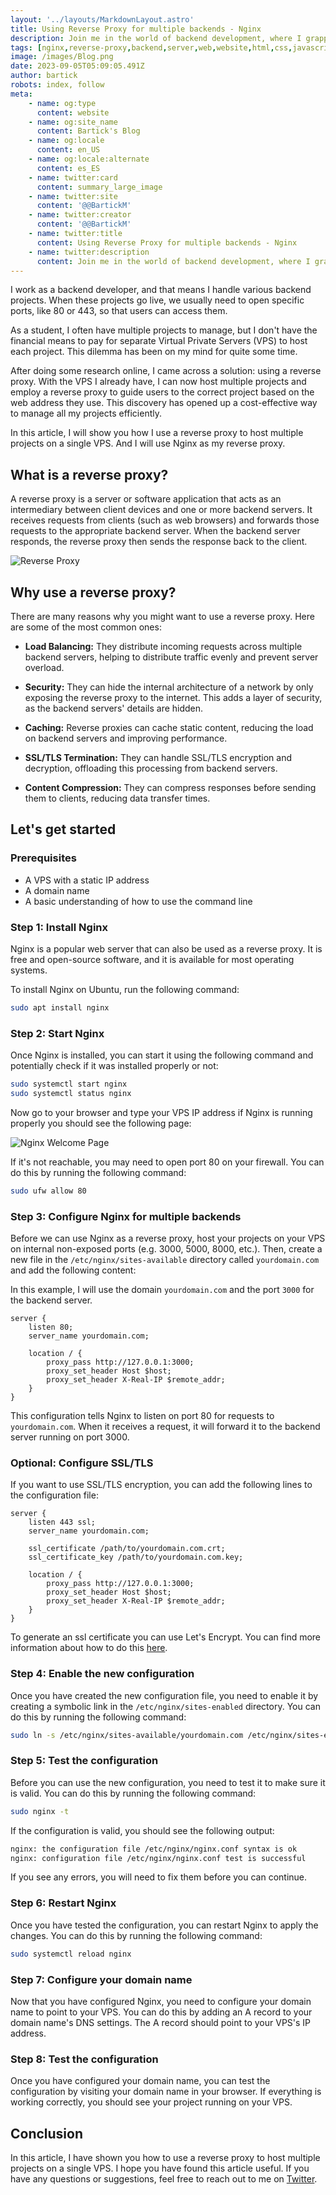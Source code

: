 ```yaml
---
layout: '../layouts/MarkdownLayout.astro'
title: Using Reverse Proxy for multiple backends - Nginx
description: Join me in the world of backend development, where I grapple with the demands of managing a variety of backend projects. When these projects make their way to the live environment, the necessity arises to open specific ports, like the familiar 80 or 443, to facilitate user access. However, as a student, the challenge of juggling numerous projects looms large, exacerbated by the financial constraints that prevent me from obtaining separate Virtual Private Servers (VPS) for each endeavor. This intriguing dilemma has been a persistent ponderance on my journey.
tags: [nginx,reverse-proxy,backend,server,web,website,html,css,javascript,ubuntu,linux,cerbot,ssl,tls,https]
image: /images/Blog.png
date: 2023-09-05T05:09:05.491Z
author: bartick
robots: index, follow
meta:
    - name: og:type
      content: website
    - name: og:site_name
      content: Bartick's Blog
    - name: og:locale
      content: en_US
    - name: og:locale:alternate
      content: es_ES
    - name: twitter:card
      content: summary_large_image
    - name: twitter:site
      content: '@@BartickM'
    - name: twitter:creator
      content: '@@BartickM'
    - name: twitter:title
      content: Using Reverse Proxy for multiple backends - Nginx
    - name: twitter:description
      content: Join me in the world of backend development, where I grapple with the demands of managing a variety of backend projects. When these projects make their way to the live environment, the necessity arises to open specific ports, like the familiar 80 or 443, to facilitate user access. However, as a student, the challenge of juggling numerous projects looms large, exacerbated by the financial constraints that prevent me from obtaining separate Virtual Private Servers (VPS) for each endeavor. This intriguing dilemma has been a persistent ponderance on my journey.
---
```


I work as a backend developer, and that means I handle various backend projects. When these projects go live, we usually need to open specific ports, like 80 or 443, so that users can access them.

As a student, I often have multiple projects to manage, but I don't have the financial means to pay for separate Virtual Private Servers (VPS) to host each project. This dilemma has been on my mind for quite some time.

After doing some research online, I came across a solution: using a reverse proxy. With the VPS I already have, I can now host multiple projects and employ a reverse proxy to guide users to the correct project based on the web address they use. This discovery has opened up a cost-effective way to manage all my projects efficiently.

In this article, I will show you how I use a reverse proxy to host multiple projects on a single VPS. And I will use Nginx as my reverse proxy.

## What is a reverse proxy?

A reverse proxy is a server or software application that acts as an intermediary between client devices and one or more backend servers. It receives requests from clients (such as web browsers) and forwards those requests to the appropriate backend server. When the backend server responds, the reverse proxy then sends the response back to the client.

![Reverse Proxy](/images/posts/reverse-proxy.png)

## Why use a reverse proxy?

There are many reasons why you might want to use a reverse proxy. Here are some of the most common ones:

 - **Load Balancing:** They distribute incoming requests across multiple backend servers, helping to distribute traffic evenly and prevent server overload.

 - **Security:** They can hide the internal architecture of a network by only exposing the reverse proxy to the internet. This adds a layer of security, as the backend servers' details are hidden.

 - **Caching:** Reverse proxies can cache static content, reducing the load on backend servers and improving performance.

 - **SSL/TLS Termination:** They can handle SSL/TLS encryption and decryption, offloading this processing from backend servers.

 - **Content Compression:** They can compress responses before sending them to clients, reducing data transfer times.

## Let's get started

### Prerequisites

 - A VPS with a static IP address
 - A domain name
 - A basic understanding of how to use the command line

### Step 1: Install Nginx

Nginx is a popular web server that can also be used as a reverse proxy. It is free and open-source software, and it is available for most operating systems.

To install Nginx on Ubuntu, run the following command:

```bash
sudo apt install nginx
```

### Step 2: Start Nginx 

Once Nginx is installed, you can start it using the following command and potentially check if it was installed properly or not:

```bash
sudo systemctl start nginx
sudo systemctl status nginx
```

Now go to your browser and type your VPS IP address if Nginx is running properly you should see the following page:

![Nginx Welcome Page](/images/posts/nginx-welcome-page.png)

If it's not reachable, you may need to open port 80 on your firewall. You can do this by running the following command:

```bash
sudo ufw allow 80
```

### Step 3: Configure Nginx for multiple backends

Before we can use Nginx as a reverse proxy, host your projects on your VPS on internal non-exposed ports (e.g. 3000, 5000, 8000, etc.). Then, create a new file in the `/etc/nginx/sites-available` directory called `yourdomain.com` and add the following content:

In this example, I will use the domain `yourdomain.com` and the port `3000` for the backend server.

```
server {
    listen 80;
    server_name yourdomain.com;

    location / {
        proxy_pass http://127.0.0.1:3000;
        proxy_set_header Host $host;
        proxy_set_header X-Real-IP $remote_addr;
    }
}
```

This configuration tells Nginx to listen on port 80 for requests to `yourdomain.com`. When it receives a request, it will forward it to the backend server running on port 3000.

### Optional: Configure SSL/TLS

If you want to use SSL/TLS encryption, you can add the following lines to the configuration file:

```
server {
    listen 443 ssl;
    server_name yourdomain.com;

    ssl_certificate /path/to/yourdomain.com.crt;
    ssl_certificate_key /path/to/yourdomain.com.key;

    location / {
        proxy_pass http://127.0.0.1:3000;
        proxy_set_header Host $host;
        proxy_set_header X-Real-IP $remote_addr;
    }
}
```

To generate an ssl certificate you can use Let's Encrypt. You can find more information about how to do this [here](https://www.digitalocean.com/community/tutorials/how-to-secure-nginx-with-let-s-encrypt-on-ubuntu-20-04).


### Step 4: Enable the new configuration

Once you have created the new configuration file, you need to enable it by creating a symbolic link in the `/etc/nginx/sites-enabled` directory. You can do this by running the following command:

```bash
sudo ln -s /etc/nginx/sites-available/yourdomain.com /etc/nginx/sites-enabled/
```

### Step 5: Test the configuration

Before you can use the new configuration, you need to test it to make sure it is valid. You can do this by running the following command:

```bash
sudo nginx -t
```

If the configuration is valid, you should see the following output:

```bash
nginx: the configuration file /etc/nginx/nginx.conf syntax is ok
nginx: configuration file /etc/nginx/nginx.conf test is successful
```

If you see any errors, you will need to fix them before you can continue.

### Step 6: Restart Nginx

Once you have tested the configuration, you can restart Nginx to apply the changes. You can do this by running the following command:

```bash
sudo systemctl reload nginx
```

### Step 7: Configure your domain name

Now that you have configured Nginx, you need to configure your domain name to point to your VPS. You can do this by adding an A record to your domain name's DNS settings. The A record should point to your VPS's IP address.

### Step 8: Test the configuration

Once you have configured your domain name, you can test the configuration by visiting your domain name in your browser. If everything is working correctly, you should see your project running on your VPS.

## Conclusion

In this article, I have shown you how to use a reverse proxy to host multiple projects on a single VPS. I hope you have found this article useful. If you have any questions or suggestions, feel free to reach out to me on [Twitter](https://twitter.com/BartickM).